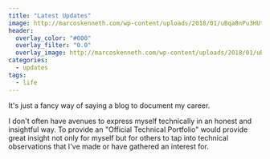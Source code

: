 ```yaml
---
title: "Latest Updates"
image: http://marcoskenneth.com/wp-content/uploads/2018/01/uBqa8nPu3HUtfSHtWqo7VhYG0Uc.jpg
header:
  overlay_color: "#000"
  overlay_filter: "0.0"
  overlay_image: http://marcoskenneth.com/wp-content/uploads/2018/01/uBqa8nPu3HUtfSHtWqo7VhYG0Uc.jpg
categories:
  - updates
tags:
  - life
---
```


It's just a fancy way of saying a blog to document my career.

I don't often have avenues to express myself technically in an honest and insightful way. To provide an "Official Technical Portfolio" would provide great insight not only for myself but for others to tap into technical observations that I've made or have gathered an interest for. 
